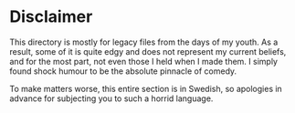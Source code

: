 # Disclaimer
This directory is mostly for legacy files from the days of my youth. As a result, some of it is quite edgy and does not represent my current beliefs, and for the most part, not even those I held when I made them.
I simply found shock humour to be the absolute pinnacle of comedy.<br>

To make matters worse, this entire section is in Swedish, so apologies in advance for subjecting you to such a horrid language.

